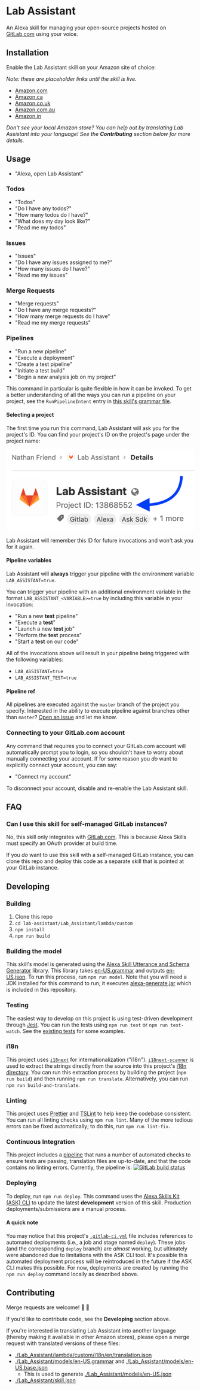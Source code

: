 # Lab Assistant

An Alexa skill for managing your open-source projects hosted on [GitLab.com](https://gitlab.com/) using your voice.

## Installation

Enable the Lab Assistant skill on your Amazon site of choice:

_Note: these are placeholder links until the skill is live._

- [Amazon.com]()
- [Amazon.ca]()
- [Amazon.co.uk]()
- [Amazon.com.au]()
- [Amazon.in]()

_Don't see your local Amazon store? You can help out by translating Lab Assistant into your language! See the **Contributing** section below for more details._

## Usage

- "Alexa, open Lab Assistant"

### Todos

- "Todos"
- "Do I have any todos?"
- "How many todos do I have?"
- "What does my day look like?"
- "Read me my todos"

### Issues

- "Issues"
- "Do I have any issues assigned to me?"
- "How many issues do I have?"
- "Read me my issues"

### Merge Requests

- "Merge requests"
- "Do I have any merge requests?"
- "How many merge requests do I have"
- "Read me my merge requests"

### Pipelines

- "Run a new pipeline"
- "Execute a deployment"
- "Create a test pipeline"
- "Initiate a test build"
- "Begin a new analysis job on my project"

This command in particular is quite flexible in how it can be invoked. To get a better understanding of all the ways you can run a pipeline on your project, see the `RunPipelineIntent` entry in [this skill's grammar file](./Lab_Assistant/models/en-US.grammar).

#### Selecting a project

The first time you run this command, Lab Assistant will ask you for the project's ID. You can find your project's ID on the project's page under the project name:

![A demonstration of how to find the project ID](./images/project-id.png)

Lab Assistant will remember this ID for future invocations and won't ask you for it again.

#### Pipeline variables

Lab Assistant will **always** trigger your pipeline with the environment variable `LAB_ASSISTANT=true`.

You can trigger your pipeline with an additional environment variable in the format `LAB_ASSISTANT_<VARIABLE>=true` by including this variable in your invocation:

- "Run a new **test** pipeline"
- "Execute a **test**"
- "Launch a new **test** job"
- "Perform the **test** process"
- "Start a **test** on our code"

All of the invocations above will result in your pipeline being triggered with the following variables:

- `LAB_ASSISTANT=true`
- `LAB_ASSISTANT_TEST=true`

#### Pipeline ref

All pipelines are executed against the `master` branch of the project you specify. Interested in the ability to execute pipeline against branches other than `master`? [Open an issue](https://gitlab.com/nfriend/lab-assistant/issues/new) and let me know.

### Connecting to your GitLab.com account

Any command that requires you to connect your GitLab.com account will automatically prompt you to login, so you shouldn't have to worry about manually connecting your account. If for some reason you _do_ want to explicitly connect your account, you can say:

- "Connect my account"

To disconnect your account, disable and re-enable the Lab Assistant skill.

## FAQ

### Can I use this skill for self-managed GitLab instances?

No, this skill only integrates with [GitLab.com](https://gitlab.com/). This is because Alexa Skills must specify an OAuth provider at build time.

If you _do_ want to use this skill with a self-managed GitLab instance, you can clone this repo and deploy this code as a separate skill that is pointed at your GitLab instance.

## Developing

### Building

1. Clone this repo
2. `cd lab-assistant/Lab_Assistant/lambda/custom`
3. `npm install`
4. `npm run build`

### Building the model

This skill's model is generated using the [Alexa Skill Utterance and Schema Generator](https://github.com/KayLerch/alexa-utterance-generator) library. This library takes [en-US.grammar](./Lab_Assistant/models/en-US.grammar) and outputs [en-US.json](./Lab_Assistant/models/en-US.json). To run this process, run `npm run model`. Note that you will need a JDK installed for this command to run; it executes [alexa-generate.jar](./Lab_Assistant/models/alexa-generate.jar) which is included in this repository.

### Testing

The easiest way to develop on this project is using test-driven development through [Jest](https://jestjs.io/). You can run the tests using `npm run test` or `npm run test-watch`. See the [existing tests](https://gitlab.com/nfriend/lab-assistant/tree/master/Lab_Assistant/lambda/custom/tests) for some examples.

### i18n

This project uses [`i18next`](https://www.i18next.com/) for internationalization ("i18n"). [`i18next-scanner`](https://github.com/i18next/i18next-scanner) is used to extract the strings directly from the source into this project's [i18n directory](https://gitlab.com/nfriend/lab-assistant/tree/master/Lab_Assistant/lambda/custom/i18n). You can run this extraction process by building the project (`npm run build`) and then running `npm run translate`. Alternatively, you can run `npm run build-and-translate`.

### Linting

This project uses [Prettier](https://prettier.io/) and [TSLint](https://palantir.github.io/tslint/) to help keep the codebase consistent. You can run all linting checks using `npm run lint`. Many of the more tedious errors can be fixed automatically; to do this, run `npm run lint-fix`.

### Continuous Integration

This project includes a [pipeline](./.gitlab-ci.yml) that runs a number of automated checks to ensure tests are passing, translation files are up-to-date, and that the code contains no linting errors. Currently, the pipeline is: <a href="https://gitlab.com/nfriend/lab-assistant/pipelines/latest" target="_blank"><img src="https://gitlab.com/nfriend/lab-assistant/badges/master/pipeline.svg" alt="GitLab build status"></a>

### Deploying

To deploy, run `npm run deploy`. This command uses the [Alexa Skills Kit (ASK) CLI](https://developer.amazon.com/docs/smapi/quick-start-alexa-skills-kit-command-line-interface.html) to update the latest **development** version of this skill. Production deployments/submissions are a manual process.

#### A quick note

You may notice that this project's [`.gitlab-ci.yml`](./.gitlab-ci.yml) file includes references to automated deployments (i.e., a job and stage named `deploy`). These jobs (and the corresponding `deploy` branch) are _almost_ working, but ultimately were abandoned due to limitations with the ASK CLI tool. It's possible this automated deployment process will be reintroduced in the future if the ASK CLI makes this possible. For now, deployments are created by running the `npm run deploy` command locally as described above.

## Contributing

Merge requests are welcome! :pray: :bow:

If you'd like to contribute code, see the **Developing** section above.

If you're interested in translating Lab Assistant into another language (thereby making it available in other Amazon stores), please open a merge request with translated versions of these files:

- [./Lab_Assistant/lambda/custom/i18n/en/translation.json](./Lab_Assistant/lambda/custom/i18n/en/translation.json)
- [./Lab_Assistant/models/en-US.grammar](./Lab_Assistant/models/en-US.grammar) and [./Lab_Assistant/models/en-US.base.json](./Lab_Assistant/models/en-US.base.json)
  - This is used to generate [./Lab_Assistant/models/en-US.json](./Lab_Assistant/models/en-US.json)
- [./Lab_Assistant/skill.json](./Lab_Assistant/skill.json)
